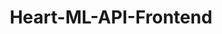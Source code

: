 ---
layout: projects
data_category: web-design
img_path: ../images/heart-frontend.png
title: Heart-ML-API-Frontend
github_link: https://github.com/rawho/heart-api-frontend
website_link: https://rahulmanoj.in/heart-api-frontend/
---